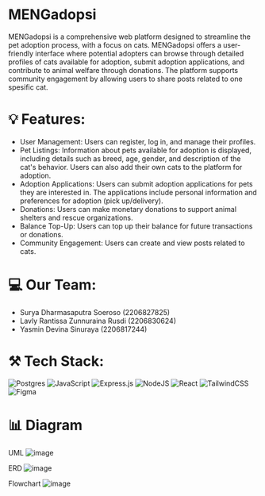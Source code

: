 # MENGadopsi
MENGadopsi is a comprehensive web platform designed to streamline the pet adoption process, with a focus on cats. MENGadopsi offers a user-friendly interface where potential adopters can browse through detailed profiles of cats available for adoption, submit adoption applications, and contribute to animal welfare through donations. The platform supports community engagement by allowing users to share posts related to one spesific cat.

# 💡 Features:
- User Management: Users can register, log in, and manage their profiles.
- Pet Listings: Information about pets available for adoption is displayed, including details such as breed, age, gender, and description of the cat's behavior. Users can also add their own cats to the platform for adoption.
- Adoption Applications: Users can submit adoption applications for pets they are interested in. The applications include personal information and preferences for adoption (pick up/delivery).
- Donations: Users can make monetary donations to support animal shelters and rescue organizations.
- Balance Top-Up: Users can top up their balance for future transactions or donations.
- Community Engagement: Users can create and view posts related to cats.
  
# 💻 Our Team:
- Surya Dharmasaputra Soeroso (2206827825)
- Lavly Rantissa Zunnuraina Rusdi (2206830624)
- Yasmin Devina Sinuraya (2206817244)
  
# ⚒️ Tech Stack:
![Postgres](https://img.shields.io/badge/postgres-%23316192.svg?style=for-the-badge&logo=postgresql&logoColor=white) ![JavaScript](https://img.shields.io/badge/javascript-%23323330.svg?style=for-the-badge&logo=javascript&logoColor=%23F7DF1E) ![Express.js](https://img.shields.io/badge/express.js-%23404d59.svg?style=for-the-badge&logo=express&logoColor=%2361DAFB) ![NodeJS](https://img.shields.io/badge/node.js-6DA55F?style=for-the-badge&logo=node.js&logoColor=white) ![React](https://img.shields.io/badge/react-%2320232a.svg?style=for-the-badge&logo=react&logoColor=%2361DAFB) ![TailwindCSS](https://img.shields.io/badge/tailwindcss-%2338B2AC.svg?style=for-the-badge&logo=tailwind-css&logoColor=white) ![Figma](https://img.shields.io/badge/figma-%23F24E1E.svg?style=for-the-badge&logo=figma&logoColor=white)

# :bar_chart: Diagram

UML
![image](https://github.com/SistemBasisData2024/MENGadopsi/blob/main/image/UML.png?raw=true)

ERD
![image](https://github.com/SistemBasisData2024/MENGadopsi/blob/main/image/ERD.png?raw=true)

Flowchart
![image](https://github.com/SistemBasisData2024/MENGadopsi/blob/main/image/Flowchart.png?raw=true)
